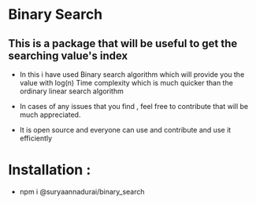 # Binary Search

## This is a package that will be useful to get the searching value's index

- In this i have used Binary search algorithm which will provide you the value with log(n) Time complexity which is much quicker than the ordinary linear search algorithm

- In cases of any issues that you find , feel free to contribute that will be much appreciated.

- It is open source and everyone can use and contribute and use it efficiently

# Installation :

- npm i @suryaannadurai/binary_search